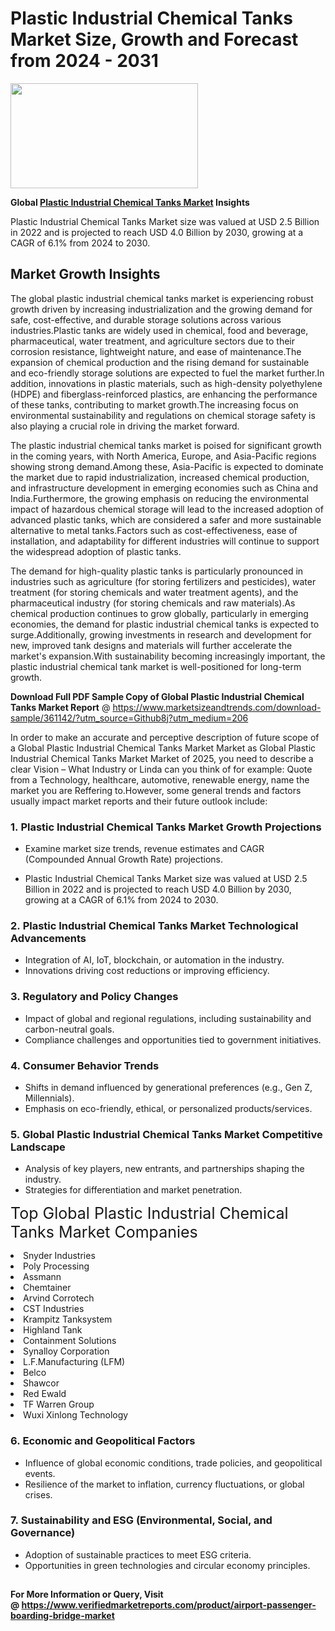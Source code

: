 <H1>Plastic Industrial Chemical Tanks Market Size, Growth and Forecast from 2024 - 2031</H1><img class="aligncenter size-medium wp-image-584254" src="https://thirdeyenews.in/wp-content/uploads/2024/09/Global-Market-Research-300x168.jpeg" alt="" width="300" height="168" /><p><strong>Global&nbsp;<a href="https://www.marketsizeandtrends.com/download-sample/361142/?utm_source=Github8j?utm_medium=206">Plastic Industrial Chemical Tanks Market</a> Insights</strong></p><p>Plastic Industrial Chemical Tanks Market size was valued at USD 2.5 Billion in 2022 and is projected to reach USD 4.0 Billion by 2030, growing at a CAGR of 6.1% from 2024 to 2030.</p><p><h2>Market Growth Insights</h2> <p>The global plastic industrial chemical tanks market is experiencing robust growth driven by increasing industrialization and the growing demand for safe, cost-effective, and durable storage solutions across various industries.Plastic tanks are widely used in chemical, food and beverage, pharmaceutical, water treatment, and agriculture sectors due to their corrosion resistance, lightweight nature, and ease of maintenance.The expansion of chemical production and the rising demand for sustainable and eco-friendly storage solutions are expected to fuel the market further.In addition, innovations in plastic materials, such as high-density polyethylene (HDPE) and fiberglass-reinforced plastics, are enhancing the performance of these tanks, contributing to market growth.The increasing focus on environmental sustainability and regulations on chemical storage safety is also playing a crucial role in driving the market forward.</p> <p>The plastic industrial chemical tanks market is poised for significant growth in the coming years, with North America, Europe, and Asia-Pacific regions showing strong demand.Among these, Asia-Pacific is expected to dominate the market due to rapid industrialization, increased chemical production, and infrastructure development in emerging economies such as China and India.Furthermore, the growing emphasis on reducing the environmental impact of hazardous chemical storage will lead to the increased adoption of advanced plastic tanks, which are considered a safer and more sustainable alternative to metal tanks.Factors such as cost-effectiveness, ease of installation, and adaptability for different industries will continue to support the widespread adoption of plastic tanks.</p> <p>The demand for high-quality plastic tanks is particularly pronounced in industries such as agriculture (for storing fertilizers and pesticides), water treatment (for storing chemicals and water treatment agents), and the pharmaceutical industry (for storing chemicals and raw materials).As chemical production continues to grow globally, particularly in emerging economies, the demand for plastic industrial chemical tanks is expected to surge.Additionally, growing investments in research and development for new, improved tank designs and materials will further accelerate the market's expansion.With sustainability becoming increasingly important, the plastic industrial chemical tank market is well-positioned for long-term growth.</p> <p><span class=""><strong>Download Full PDF Sample Copy of Global Plastic Industrial Chemical Tanks Market Report</strong> @ <a href="https://www.marketsizeandtrends.com/download-sample/361142/?utm_source=Github8j?utm_medium=206" target="_blank">https://www.marketsizeandtrends.com/download-sample/361142/?utm_source=Github8j?utm_medium=206</a></span></p><p>In order to make an accurate and perceptive description of future scope of a Global&nbsp;Plastic Industrial Chemical Tanks Market Market as Global&nbsp;Plastic Industrial Chemical Tanks Market Market of 2025, you need to describe a clear Vision &ndash; What Industry or Linda can you think of for example: Quote from a Technology, healthcare, automotive, renewable energy, name the market you are Reffering to.However, some general trends and factors usually impact market reports and their future outlook include:</p><h3>1.&nbsp;<strong>Plastic Industrial Chemical Tanks Market Growth Projections</strong></h3><ul><li>Examine market size trends, revenue estimates and CAGR (Compounded Annual Growth Rate) projections.</li><li><p>Plastic Industrial Chemical Tanks Market size was valued at USD 2.5 Billion in 2022 and is projected to reach USD 4.0 Billion by 2030, growing at a CAGR of 6.1% from 2024 to 2030.</p></li></ul><h3>2.&nbsp;<strong>Plastic Industrial Chemical Tanks Market Technological Advancements</strong></h3><ul><li>Integration of AI, IoT, blockchain, or automation in the industry.</li><li>Innovations driving cost reductions or improving efficiency.</li></ul><h3>3.&nbsp;<strong>Regulatory and Policy Changes</strong></h3><ul><li>Impact of global and regional regulations, including sustainability and carbon-neutral goals.</li><li>Compliance challenges and opportunities tied to government initiatives.</li></ul><h3>4.&nbsp;<strong>Consumer Behavior Trends</strong></h3><ul><li>Shifts in demand influenced by generational preferences (e.g., Gen Z, Millennials).</li><li>Emphasis on eco-friendly, ethical, or personalized products/services.</li></ul><h3>5.&nbsp;<strong>Global Plastic Industrial Chemical Tanks Market Competitive Landscape</strong></h3><ul><li>Analysis of key players, new entrants, and partnerships shaping the industry.</li><li>Strategies for differentiation and market penetration.</li></ul><p data-pm-slice="1 1 []"><span style="color: inherit; font-family: inherit; font-size: 25px;">Top Global Plastic Industrial Chemical Tanks Market Companies</span></p><div class="" data-test-id=""><p><li>Snyder Industries</li><li> Poly Processing</li><li> Assmann</li><li> Chemtainer</li><li> Arvind Corrotech</li><li> CST Industries</li><li> Krampitz Tanksystem</li><li> Highland Tank</li><li> Containment Solutions</li><li> Synalloy Corporation</li><li> L.F.Manufacturing (LFM)</li><li> Belco</li><li> Shawcor</li><li> Red Ewald</li><li> TF Warren Group</li><li> Wuxi Xinlong Technology</li></p></div><h3>6.&nbsp;<strong>Economic and Geopolitical Factors</strong></h3><ul><li>Influence of global economic conditions, trade policies, and geopolitical events.</li><li>Resilience of the market to inflation, currency fluctuations, or global crises.</li></ul><h3>7.&nbsp;<strong>Sustainability and ESG (Environmental, Social, and Governance)</strong></h3><ul><li>Adoption of sustainable practices to meet ESG criteria.</li><li>Opportunities in green technologies and circular economy principles.</li></ul><h2><strong style="font-size: 14px;">For More Information or Query, Visit @&nbsp;</strong><a style="background-color: #ffffff; font-size: 14px;" href="https://www.marketsizeandtrends.com/report/plastic-industrial-chemical-tanks-market/" target="_blank">https://www.verifiedmarketreports.com/product/airport-passenger-boarding-bridge-market</a></h2>